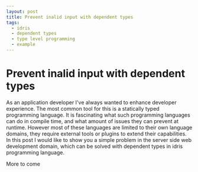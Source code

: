 ```yaml
---
layout: post
title: Prevent inalid input with dependent types
tags:
  - idris
  - dependent types
  - type level programming
  - example
---
```


# Prevent inalid input with dependent types

As an application developer I've always wanted to enhance developer experience. The most common tool for this is a statically typed programming language.
It is fascinating what such programming languages can do in compile time, and what amount of issues they can prevent at runtime.
However most of these languages are limited to their own language domains, they require external tools or plugins to extend their capabilities.
In this post I would like to show you a simple problem in the server side web development domain, which can be solved with dependent types in idris programming language.

More to come
